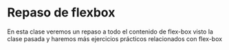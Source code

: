 # Repaso de flexbox

En esta clase veremos un repaso a todo el contenido de flex-box visto la clase pasada y haremos más ejercicios prácticos relacionados con flex-box